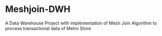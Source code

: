 # Meshjoin-DWH
A Data Warehouse Project with implementation of Mesh Join Algorithm to process transactional data of Metro Store

